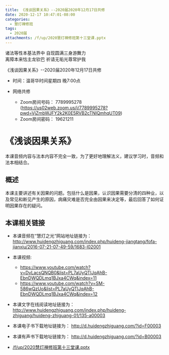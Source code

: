 ```yaml
---
title: 《浅谈因果关系》--2020届2020年12月17日共修
date: 2020-12-17 10:47:01-08:00
categories:
  - 慧灯禅修班
tags:
  - 2020届
attachments: /f/up/2020慧灯禅修班第十三堂课.pptx
---
```

诸法等性本基法界中 自现圆满三身游舞力  
离障本来怙主龙钦巴 祈请无垢光尊常护我  

《浅谈因果关系》--2020届2020年12月17日共修

* 时间：温哥华时间星期四 晚7:00点

* 网络共修
  * Zoom房间号码： 7789995278 (<https://us02web.zoom.us/j/7789995278?pwd=VjZmbWJFY2k2K0E5RVB2cTNIQmhqUT09>)
  * Zoom房间密码： 19621211

# 《浅谈因果关系》

本课音频内容与法本内容不完全一致，为了更好地理解法义，建议学习时，音频和法本相结合。

## 概述

本课主要讲述有关因果的问题。包括什么是因果，认识因果需要分清的四种业，以及常见和断见产生的原因，病痛灾难是否完全由因果来决定等，最后回答了如何证明因果存在的疑问。

## 本课相关链接

- 本课音频在“慧灯之光“网站地址链接为： <http://www.huidengzhiguang.com/index.php/huideng-jiangtang/fofa-jianxiu/2016-07-21-07-49-59/1683-l02001>

- 本课视频:
  - <https://www.youtube.com/watch?v=DvLacsQNQB0&list=PL7aUyQTIJqAhB-EbnDWQDLmq1BJxa4CWq&index=11>
  - <https://www.youtube.com/watch?v=SM-586wQzUo&list=PL7aUyQTIJqAhB-EbnDWQDLmq1BJxa4CWq&index=12>

- 本课文字在线阅读地址链接为： <http://www.huidengzhiguang.com/index.php/huideng-zhiguang/huideng-zhiguang-01/135-a00003>
- 本课电子书下载地址链接为： <http://d.huidengzhiguang.com/?id=F00003>
- 本课有声书下载地址链接为： <http://d.huidengzhiguang.com/?id=B00003>

- [/f/up/2020慧灯禅修班第十三堂课.pptx](/f/up/2020慧灯禅修班第十三堂课.pptx)
